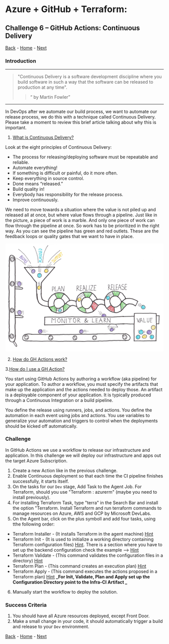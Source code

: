 # Azure + GitHub + Terraform:

## Challenge 6 – GitHub Actions: Continuous Delivery

[Back](/Hack/challenge05.md) - [Home](readme.md) - [Next](/Hack/challenge07.md)

### Introduction

---

> "Continuous Delivery is a software development discipline where you build software in such a way that the software can be released to production at any time".
>
> > “ by Martin Fowler”

---

In DevOps after we automate our build process, we want to automate our release process, we do this with a technique called Continuous Delivery. Please take a moment to review this brief article talking about why this is important.

1. [What is Continuous Delivery?](https://docs.microsoft.com/en-us/azure/devops/learn/what-is-continuous-delivery)

Look at the eight principles of Continuous Delivery:

- The process for releasing/deploying software must be repeatable and reliable.
- Automate everything!
- If something is difficult or painful, do it more often.
- Keep everything in source control.
- Done means “released.”
- Build quality in!
- Everybody has responsibility for the release process.
- Improve continuously.

We need to move towards a situation where the value is not piled up and released all at once, but where
value flows through a pipeline. Just like in the picture, a piece of work is a marble. And only one piece of
work can flow through the pipeline at once. So work has to be prioritized in the right way. As you can see
the pipeline has green and red outlets. These are the feedback loops or quality gates that we want to
have in place.

![Image alt text](../Hack/Images/CD.PNG)

2. [How do GH Actions work?](https://docs.github.com/en/actions/learn-github-actions/understanding-github-actions)

3.[How do I use a GH Action?](https://docs.github.com/en/actions/guides)

You start using GitHub Actions by authoring a workflow (aka pipeline) for your application. To author a workflow, you must specify the artifacts that make up the application and the actions needed to deploy those.
An artifact is a deployable component of your application. It is typically produced through a Continuous Integration or a build pipeline.

You define the release using runners, jobs, and actions.
You define the automation in each event using jobs and actions. You use variables to generalize your automation and triggers to control when the deployments should be kicked off automatically.

### Challenge

In GitHub Actions we use a workflow to release our infrastructure and application. In this challenge we will deploy our infrastructure and apps out the target Azure Subscription.

1. Create a new Action like in the previous challenge.
2. Enable Continuous deployment so that each time the CI pipeline finishes successfully, it starts itself.
3. On the tasks for our `Dev` stage, Add Task to the Agent Job. For Terraform, should you use "Terraform : azurerm" (maybe you need to install previously).
4. For installing Terraform Task, type "terra" in the Search Bar and install the option "Terraform. Install Terraform and run terraform commands to manage resources on Azure, AWS and GCP by Microsoft DevLabs.
5. On the Agent bar, click on the plus symboll and add four tasks, using tthe following order:

- Terraform Installer - (It installs Terraform in the agent machine) [Hint](../Hack/Images/TerraformLatest.PNG)
- Terraform Init - (It is used to initialize a working directory containing Terraform configuration files) [Hint](../Hack/Images/TerraformInit.PNG). There is a section where you have to set up the backend configuration check the example --> [Hint](../Hack/Images/backendconf.PNG)
- Terraform Validate - (This command validates the configuration files in a directory) [Hint](../Hack/Images/TerraformValidate.PNG)
- Terraform Plan - (This command creates an execution plan) [Hint](../Hack/Images/TerraformPlan.PNG)
- Terraform Apply - (This command executes the actions proposed in a Terraform plan) [Hint](../Hack/Images/TerraformApply.PNG)
  **_For Init, Validate, Plan and Apply set up the Configuration Directory point to the Infra-CI Artifact _**

6. Manually start the workflow to deploy the solution.

### Success Criteria

1. You should have all Azure resources deployed, except Front Door.
1. Make a small change in your code, it should automatically trigger a build and release to your `Dev` environment.


[Back](/Hack/challenge05.md) - [Home](readme.md) - [Next](/Hack/challenge07.md)
